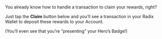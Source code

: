 You already know how to handle a transaction to claim your rewards, right?

Just tap the **Claim** button below and you’ll see a transaction in your Radix Wallet to deposit these rewards to your Account.

(You’ll even see that you’re “presenting” your Hero’s Badge!)
